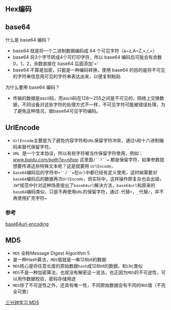 ## Hex编码 ##

## base64 ##

什么是 base64 编码？

* base64 就是将一个二进制数据编码成 64 个可见字符（a~z,A~Z,+,/,=）
* base64 将3个字节转成4个可打印字符，所以 base64 编码后可能会有余数0，1，2，余数直接在 base64 后面添加'='
* base64 不算是加密，只能是一种编码转换，使用 base64 的目的是将不可见的字符串信息用可见的字符串表达出来，以便复制粘贴

为什么要用 base64 编码？

* 传输的数据是ascii码，而ascii码在128～255之间是不可见的，网络上交换数据，不同设备对这些字符的处理方式不一样，不可见字符可能被错误处理，为了避免这种情况，做base64可见字符编码。

## UrlEncode ##

* `UrlEncode`主要是为了避免内容字符和`URL`保留字符冲突，通过`%`和十六进制编码来替代保留字符。
* `URL `是一个文本协议，所以有些字符被当作保留字符使用，例如：*www.baidu.com/path?a=nihao* 这里面`/``?``=` 都是保留字符，如果参数就想要传递这些特殊文本呢？这是就要用 `UrlEncode`，
* `base64`编码后的字符中`+``/``=`在`Url`中都已经有定义使用，这时候需要对`base64`编码后的数据再次`UrlEncode`，但实际中，这样操作即复杂也会出错，`JWT`规范中针对这种场景提出了`base64url`解决方法，`base64url`和原来的`base64`编码类似，只是不再使用`URL`的保留字符，通过`-`代替`+`，`_`代替`/`，并不再使用扩充字符`=`

### 参考 ###
[base64url-encoding](https://brockallen.com/2014/10/17/base64url-encoding/)

## MD5 ##

* `MD5` 全称Message Digest Algorithm 5
* 是一种Hash算法，`MD5`值就是一串128bit的数据
* `MD5`核心是将任意长度的原始数据`hash`成128bit的数据，和`CRC`类似
* `MD5`不是一种加密算法，也就没有解密这一说法，也正因为`MD5`的不可逆性，可以用作数据校验，密码存储用途
* `MD5`除了不可逆性之外，还具有唯一性，不同原始数据会有不同的`MD5`值（不完全可靠）

[三分钟学习 MD5](https://zhuanlan.zhihu.com/p/26592209)

